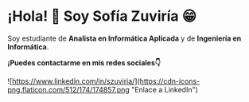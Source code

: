 # ¡Hola! 👋 Soy Sofía Zuviría :grin:

Soy estudiante de **Analista en Informática Aplicada** y de **Ingeniería en Informática**.

**¡Puedes contactarme en mis redes sociales👇**

![https://www.linkedin.com/in/szuviria/](https://cdn-icons-png.flaticon.com/512/174/174857.png "Enlace a LinkedIn")


<!--
**szuviria/szuviria** is a ✨ _special_ ✨ repository because its `README.md` (this file) appears on your GitHub profile.

Here are some ideas to get you started:

- 🔭 I’m currently working on ...
- 🌱 I’m currently learning ...
- 👯 I’m looking to collaborate on ...
- 🤔 I’m looking for help with ...
- 💬 Ask me about ...
- 📫 How to reach me: ...
- 😄 Pronouns: ...
- ⚡ Fun fact: ...
-->
